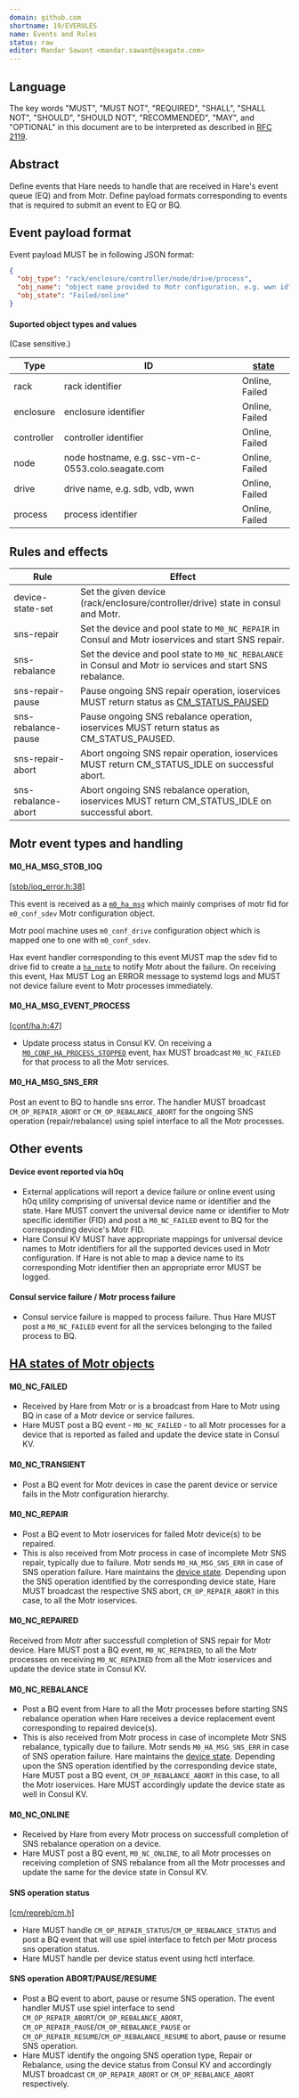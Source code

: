 ```yaml
---
domain: github.com
shortname: 19/EVERULES
name: Events and Rules
status: raw
editor: Mandar Sawant <mandar.sawant@seagate.com>
---
```


## Language

The key words "MUST", "MUST NOT", "REQUIRED", "SHALL", "SHALL NOT", "SHOULD", "SHOULD NOT", "RECOMMENDED", "MAY", and "OPTIONAL" in this document are to be interpreted as described in [RFC 2119](https://tools.ietf.org/html/rfc2119).

## Abstract

Define events that Hare needs to handle that are received in Hare's event queue (EQ) and from Motr.
Define payload formats corresponding to events that is required to submit an event to EQ or BQ.

## Event payload format

Event payload MUST be in following JSON format:

```json
{
  "obj_type": "rack/enclosure/controller/node/drive/process",
  "obj_name": "object name provided to Motr configuration, e.g. wwn id",
  "obj_state": "Failed/online"
}
```

#### Suported object types and values

(Case sensitive.)

| Type | ID | [state](https://github.com/Seagate/cortx-motr/blob/dev/ha/note.h#L119) |
| --- | --- | --- |
| rack | rack identifier | Online, Failed |
| enclosure | enclosure identifier | Online, Failed |
| controller | controller identifier | Online, Failed |
| node | node hostname, e.g. ssc-vm-c-0553.colo.seagate.com | Online, Failed |
| drive | drive name, e.g. sdb, vdb, wwn | Online, Failed |
| process | process identifier | Online, Failed |


## Rules and effects

| Rule | Effect |
| --- | --- |
| device-state-set | Set the given device (rack/enclosure/controller/drive) state in consul and Motr. |
| sns-repair | Set the device and pool state to `M0_NC_REPAIR` in Consul and Motr ioservices and start SNS repair. |
| sns-rebalance | Set the device and pool state to `M0_NC_REBALANCE` in Consul and Motr io services and start SNS rebalance. |
| sns-repair-pause | Pause ongoing SNS repair operation, ioservices MUST return status as [CM_STATUS_PAUSED](https://github.com/Seagate/cortx-motr/blob/dev/cm/repreb/cm.h#L54)|
| sns-rebalance-pause | Pause ongoing SNS rebalance operation, ioservices MUST return status as CM_STATUS_PAUSED. |
| sns-repair-abort | Abort ongoing SNS repair operation, ioservices MUST return CM_STATUS_IDLE on successful abort. |
| sns-rebalance-abort | Abort ongoing SNS rebalance operation, ioservices MUST return CM_STATUS_IDLE on successful abort. |

## Motr event types and handling

#### M0_HA_MSG_STOB_IOQ

[\[stob/ioq_error.h:38\]](https://github.com/Seagate/cortx-motr/blob/dev/stob/ioq_error.h#L38)

This event is received as a [`m0_ha_msg`](https://github.com/Seagate/cortx-motr/blob/dev/ha/msg.h#L113) which mainly comprises of motr fid for `m0_conf_sdev` Motr configuration object.

Motr pool machine uses `m0_conf_drive` configuration object which is mapped one to one with `m0_conf_sdev`.

Hax event handler corresponding to this event MUST map the sdev fid to drive fid to create a [`ha_note`](https://github.com/Seagate/cortx-motr/blob/dev/ha/note.h#L158) to notify Motr about the failure. On receiving this event, Hax MUST Log an ERROR message to systemd logs and MUST not device failure event to Motr processes immediately.

#### M0_HA_MSG_EVENT_PROCESS

[\[conf/ha.h:47\]](https://github.com/Seagate/cortx-motr/blob/dev/conf/ha.h#L47)

- Update process status in Consul KV. On receiving a [`M0_CONF_HA_PROCESS_STOPPED`](https://github.com/Seagate/cortx-motr/blob/dev/conf/ha.h#L70) event, hax MUST broadcast `M0_NC_FAILED` for that process to all the Motr services.

#### M0_HA_MSG_SNS_ERR

Post an event to BQ to handle sns error. The handler MUST broadcast `CM_OP_REPAIR_ABORT` or `CM_OP_REBALANCE_ABORT` for the ongoing SNS operation (repair/rebalance) using spiel interface to all the Motr processes.

## Other events

#### Device event reported via h0q

- External applications will report a device failure or online event using h0q utility comprising of universal device name or identifier and the state. Hare MUST convert the universal device name or identifier to Motr specific identifier (FID) and post a `M0_NC_FAILED` event to BQ for the corresponding device's Motr FID.
- Hare Consul KV MUST have appropriate mappings for universal device names to Motr identifiers for all the supported devices used in Motr configuration. If Hare is not able to map a device name to its corresponding Motr identifier then an appropriate error MUST be logged.

#### Consul service failure / Motr process failure

- Consul service failure is mapped to process failure. Thus Hare MUST post a `M0_NC_FAILED` event for all the services belonging to the failed process to BQ.

## [HA states of Motr objects](https://github.com/Seagate/cortx-motr/blob/dev/ha/note.h#L118)

#### M0_NC_FAILED

- Received by Hare from Motr or is a broadcast from Hare to Motr using BQ in case of a Motr device or service failures.
- Hare MUST post a BQ event - `M0_NC_FAILED` - to all Motr processes for a device that is reported as failed and update the device state in Consul KV.

#### M0_NC_TRANSIENT

- Post a BQ event for Motr devices in case the parent device or service fails in the Motr configuration hierarchy.

#### M0_NC_REPAIR

- Post a BQ event to Motr ioservices for failed Motr device(s) to be repaired.
- This is also received from Motr process in case of incomplete Motr SNS repair, typically due to failure.
  Motr sends `M0_HA_MSG_SNS_ERR` in case of SNS operation failure.
  Hare maintains the [device state](https://github.com/Seagate/cortx-motr/blob/dev/ha/note.h#L118). Depending upon the SNS operation identified by the corresponding device state, Hare MUST broadcast the respective SNS abort, `CM_OP_REPAIR_ABORT` in this case, to all the Motr ioservices.

#### M0_NC_REPAIRED

Received from Motr after successfull completion of SNS repair for Motr device. Hare MUST post a BQ event, `M0_NC_REPAIRED`, to all the Motr processes on receiving `M0_NC_REPAIRED` from all the Motr ioservices and update the device state in Consul KV.

#### M0_NC_REBALANCE

- Post a BQ event from Hare to all the Motr processes before starting SNS rebalance operation when Hare receives a device replacement event corresponding to repaired device(s).
- This is also received from Motr process in case of incomplete Motr SNS rebalance, typically due to failure.
  Motr sends `M0_HA_MSG_SNS_ERR` in case of SNS operation failure.
  Hare maintains the [device state](https://github.com/Seagate/cortx-motr/blob/dev/ha/note.h#L118).
  Depending upon the SNS operation identified by the corresponding device state, Hare MUST post a BQ event, `CM_OP_REBALANCE_ABORT` in this case, to all the Motr ioservices.
  Hare MUST accordingly update the device state as well in Consul KV.

#### M0_NC_ONLINE

- Received by Hare from every Motr process on successfull completion of SNS rebalance operation on a device.
- Hare MUST post a BQ event, `M0_NC_ONLINE`, to all Motr processes on receiving completion of SNS rebalance from all the Motr processes and update the same for the device state in Consul KV.

#### SNS operation status

[\[cm/repreb/cm.h\]](https://github.com/Seagate/cortx-motr/blob/dev/cm/repreb/cm.h)

- Hare MUST handle `CM_OP_REPAIR_STATUS`/`CM_OP_REBALANCE_STATUS` and post a BQ event that will use spiel interface to fetch per Motr process sns operation status.
- Hare MUST handle per device status event using hctl interface.

#### SNS operation ABORT/PAUSE/RESUME

- Post a BQ event to abort, pause or resume SNS operation.
  The event handler MUST use spiel interface to send `CM_OP_REPAIR_ABORT`/`CM_OP_REBALANCE_ABORT`, `CM_OP_REPAIR_PAUSE`/`CM_OP_REBALANCE_PAUSE` or `CM_OP_REPAIR_RESUME`/`CM_OP_REBALANCE_RESUME` to abort, pause or resume SNS operation.
- Hare MUST identify the ongoing SNS operation type, Repair or Rebalance, using the device status from Consul KV and accordingly MUST broadcast `CM_OP_REPAIR_ABORT` or `CM_OP_REBALANCE_ABORT` respectively.
